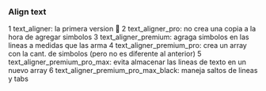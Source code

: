 ### Align text

1 text_aligner: la primera version 🙈
2 text_aligner_pro: no crea una copia a la hora de agregar simbolos
3 text_aligner_premium: agraga simbolos en las lineas a medidas que las arma
4 text_aligner_premium_pro: crea un array con la cant. de simbolos (pero no es diferente al anterior)
5 text_aligner_premium_pro_max: evita almacenar las lineas de texto en un nuevo array
6 text_aligner_premium_pro_max_black: maneja saltos de lineas y tabs